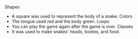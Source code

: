 Shapes
- A square was used to represent the body of a snake.
Colors
- The tongue used red and the body green.
Loops
- You can play the game again after the game is over.
Classes
- It was used to make snakes' heads, bodies, and food.
